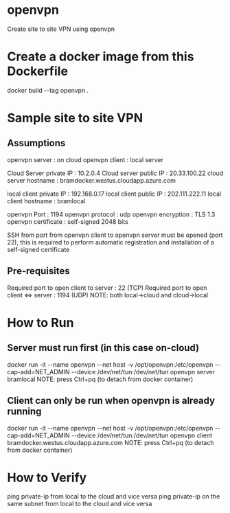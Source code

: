 # openvpn
Create site to site VPN using openvpn

# Create a docker image from this Dockerfile
docker build --tag openvpn .

# Sample site to site VPN
## Assumptions
openvpn server          : on cloud
openvpn client          : local server

Cloud Server private IP : 10.2.0.4
Cloud server public IP  : 20.33.100.22
cloud server hostname   : bramdocker.westus.cloudapp.azure.com

local client private IP : 192.168.0.17
local client public IP  : 202.111.222.11
local client hostname   : bramlocal

openvpn Port            : 1194
openvpn protocol        : udp
openvpn encryption      : TLS 1.3
openvpn certificate     : self-signed 2048 bits

SSH from port from openvpn client to openvpn server must be opened (port 22), this is required to perform automatic registration and installation of a self-signed certificate

## Pre-requisites
Required port to open client to server  : 22 (TCP)
Required port to open client <=> server : 1194 (UDP) 
NOTE: both local->cloud and cloud->local

# How to Run
## Server must run first (in this case on-cloud)
docker run -it --name openvpn --net host -v /opt/openvpn:/etc/openvpn --cap-add=NET_ADMIN --device /dev/net/tun:/dev/net/tun openvpn server bramlocal
NOTE: press Ctrl+pq (to detach from docker container)

## Client can only be run when openvpn is already running
docker run -it --name openvpn --net host -v /opt/openvpn:/etc/openvpn --cap-add=NET_ADMIN --device /dev/net/tun:/dev/net/tun openvpn client bramdocker.westus.cloudapp.azure.com
NOTE: press Ctrl+pq (to detach from docker container)

# How to Verify
ping private-ip from local to the cloud and vice versa
ping private-ip on the same subnet from local to the cloud and vice versa

